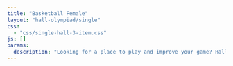```yaml
---
title: "Basketball Female"
layout: "hall-olympiad/single"
css: 
  - "css/single-hall-3-item.css"
js: []
params:
  description: "Looking for a place to play and improve your game? Hall 3 Basketball is the perfect place for you!<br><br>Whether you are a seasoned player🏀 or new to the sport, we would definitely welcome you with open arms🙆🏻‍♀️. So what are you waiting for? Join us on our journey to becoming the best with our regular trainings and friendly matches‼️‼️"
---
```

